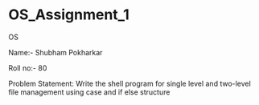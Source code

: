 # OS_Assignment_1
OS

Name:- Shubham Pokharkar

Roll no:- 80

Problem Statement: Write the shell program for single level and two-level file management using case and if else structure
